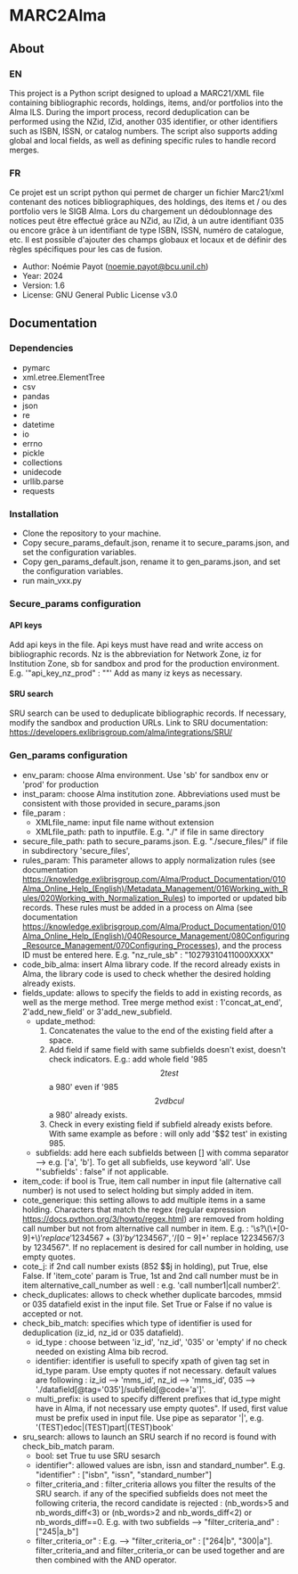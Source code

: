 # MARC2Alma

## About

### EN
This project is a Python script designed to upload a MARC21/XML file containing bibliographic records, holdings, items, and/or portfolios into the Alma ILS. During the import process, record deduplication can be performed using the NZid, IZid, another 035 identifier, or other identifiers such as ISBN, ISSN, or catalog numbers. The script also supports adding global and local fields, as well as defining specific rules to handle record merges.

### FR
Ce projet est un script python qui permet de charger un fichier Marc21/xml contenant des notices bibliographiques, des holdings, des items et / ou des portfolio vers le SIGB Alma. Lors du chargement un dédoublonnage des notices peut être effectué grâce au NZid, au IZid, à un autre identifiant 035 ou encore grâce à un identifiant de type ISBN, ISSN, numéro de catalogue, etc. Il est possible d'ajouter des champs globaux et locaux et de définir des règles spécifiques pour les cas de fusion.

* Author: Noémie Payot (noemie.payot@bcu.unil.ch)
* Year: 2024
* Version: 1.6
* License: GNU General Public License v3.0

## Documentation

### Dependencies

* pymarc
* xml.etree.ElementTree
* csv
* pandas
* json
* re
* datetime
* io
* errno
* pickle
* collections
* unidecode
* urllib.parse
* requests

### Installation

* Clone the repository to your machine.
* Copy secure_params_default.json, rename it to secure_params.json, and set the configuration variables.
* Copy gen_params_default.json, rename it to gen_params.json, and set the configuration variables.
* run main_vxx.py

### Secure_params configuration

#### API keys
Add api keys in the file. Api keys must have read and write access on bibliographic records.
Nz is the abbreviation for Network Zone, iz for Institution Zone, sb for sandbox and prod for the production environment.
E.g. '"api_key_nz_prod" : "<add key here for Network zone in production environment>"'
Add as many iz keys as necessary.

#### SRU search
SRU search can be used to deduplicate bibliographic records.
If necessary, modify the sandbox and production URLs. Link to SRU documentation: https://developers.exlibrisgroup.com/alma/integrations/SRU/

### Gen_params configuration

* env_param: choose Alma environment. Use 'sb' for sandbox env or 'prod' for production
* inst_param: choose Alma institution zone. Abbreviations used must be consistent with those provided in secure_params.json
* file_param :
    * XMLfile_name: input file name without extension
    * XMLfile_path: path to inputfile. E.g. "./" if file in same directory
* secure_file_path: path to secure_params.json. E.g. "./secure_files/" if file in subdirectory 'secure_files',
* rules_param: This parameter allows to apply normalization rules (see documentation https://knowledge.exlibrisgroup.com/Alma/Product_Documentation/010Alma_Online_Help_(English)/Metadata_Management/016Working_with_Rules/020Working_with_Normalization_Rules) to imported or updated bib records. These rules must be added in a process on Alma (see documentation https://knowledge.exlibrisgroup.com/Alma/Product_Documentation/010Alma_Online_Help_(English)/040Resource_Management/080Configuring_Resource_Management/070Configuring_Processes), and the process ID must be entered here. E.g. "nz_rule_sb" : "10279310411000XXXX"
* code_bib_alma: insert Alma library code. If the record already exists in Alma, the library code is used to check whether the desired holding already exists.
* fields_update: allows to specify the fields to add in existing records, as well as the merge method. Tree merge method exist : 1'concat_at_end', 2'add_new_field' or 3'add_new_subfield.
    * update_method:
        1. Concatenates the value to the end of the existing field after a space.
        2. Add field if same field with same subfields doesn't exist, doesn't check indicators. E.g.: add whole field '985 $$2 test $$a 980' even if '985 $$2 vdbcul $$a 980' already exists.
        3. Check in every existing field if subfield already exists before. With same example as before : will only add '$$2 test' in existing 985.
    * subfields: add here each subfields between [] with comma separator --> e.g. ['a', 'b']. To get all subfields, use keyword 'all'. Use "'subfields' : false" if not applicable.
* item_code: if bool is True, item call number in input file (alternative call number) is not used to select holding but simply added in item.
* cote_generique: this setting allows to add multiple items in a same holding. Characters that match the regex (regular expression https://docs.python.org/3/howto/regex.html) are removed from holding call number but not from alternative call number in item. E.g. : '\\s?\\(\\+[0-9]+\\)$' replace '1234567+(3)' by '1234567', '/[0-9]+$' replace 12234567/3 by 1234567". If no replacement is desired for call number in holding, use empty quotes.
* cote_j: if 2nd call number exists (852 $$j in holding), put True, else False. If 'item_cote' param is True, 1st and 2nd call number must be in item alternative_call_number as well : e.g. 'call number1|call number2'.
* check_duplicates: allows to check whether duplicate barcodes, mmsid or 035 datafield exist in the input file. Set True or False if no value is accepted or not.
* check_bib_match: specifies which type of identifier is used for deduplication (iz_id, nz_id or 035 datafield).
    * id_type : choose between 'iz_id', 'nz_id', '035' or 'empty' if no check needed on existing Alma bib recrod.
    * identifier: identifier is usefull to specify xpath of given tag set in id_type param. Use empty quotes if not necessary. default values are following : iz_id --> 'mms_id', nz_id --> 'mms_id', 035 --> './datafield[@tag='035']/subfield[@code='a']'.
    * multi_prefix: is used to specify different prefixes that id_type might have in Alma, if not necessary use empty quotes". If used, first value must be prefix used in input file. Use pipe as separator '|', e.g. '(TEST)edoc|(TEST)part|(TEST)book'
* sru_search: allows to launch an SRU search if no record is found with check_bib_match param.
    * bool: set True tu use SRU sesarch
    * identifier": allowed values are isbn, issn and standard_number". E.g. "identifier" : ["isbn", "issn", "standard_number"]
    * filter_criteria_and : filter_criteria allows you filter the results of the SRU search. if any of the specified subfields does not meet the following criteria, the record candidate is rejected : (nb_words>5 and nb_words_diff<3) or (nb_words>2 and nb_words_diff<2) or nb_words_diff==0. E.g. with two subfields --> "filter_criteria_and" : ["245|a_b"]
    * filter_criteria_or" : E.g. --> "filter_criteria_or" : ["264|b", "300|a"]. filter_criteria_and and filter_criteria_or can be used together and are then combined with the AND operator.
